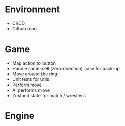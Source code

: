 # Environment

- CI/CD
- Github repo

# Game

- Map action to button
- Handle same-cell (zero-direction) case for back-up
- Move around the ring
- Unit tests for utils
- Perform move
- AI performs move
- Zustand state for match / wrestlers

# Engine
